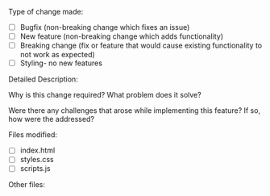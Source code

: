 Type of change made:

- [ ] Bugfix (non-breaking change which fixes an issue)
- [ ] New feature (non-breaking change which adds functionality)
- [ ] Breaking change (fix or feature that would cause existing functionality to not work as expected)
- [ ] Styling- no new features

Detailed Description:


Why is this change required? What problem does it solve?


Were there any challenges that arose while implementing this feature? If so, how were the addressed?


Files modified:
- [ ] index.html
- [ ] styles.css
- [ ] scripts.js

Other files:
